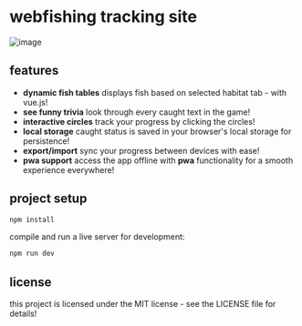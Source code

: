 # webfishing tracking site

![image](https://github.com/user-attachments/assets/b0ad3444-dd83-4ec2-aa23-2070e5c96bcb)


## features

- **dynamic fish tables** displays fish based on selected habitat tab - with vue.js!
- **see funny trivia** look through every caught text in the game!
- **interactive circles** track your progress by clicking the circles!
- **local storage** caught status is saved in your browser's local storage for persistence!
- **export/import** sync your progress between devices with ease!
- **pwa support** access the app offline with **pwa** functionality for a smooth experience everywhere!

## project setup

```sh
npm install
```

compile and run a live server for development:

```sh
npm run dev
```

## license

this project is licensed under the MIT license - see the LICENSE file for details!
